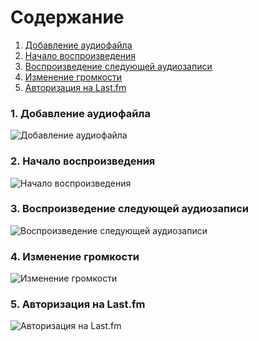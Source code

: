 # Содержание
1. [Добавление аудиофайла](#1)
2. [Начало воспроизведения](#2)
3. [Воспроизведение следующей аудиозаписи](#3)
4. [Изменение громкости](#4)
5. [Авторизация на Last.fm](#5)

### 1. Добавление аудиофайла<a name="1"></a>
![Добавление аудиофайла](https://github.com/vanosss/AudioscrobblerLastFm/blob/master/images/diagrams/State/addFile.jpg)

### 2. Начало воспроизведения<a name="2"></a>
![Начало воспроизведения](https://github.com/vanosss/AudioscrobblerLastFm/blob/master/images/diagrams/State/startPlaying.jpg)
  
### 3. Воспроизведение следующей аудиозаписи<a name="3"></a>
![Воспроизведение следующей аудиозаписи](https://github.com/vanosss/AudioscrobblerLastFm/blob/master/images/diagrams/State/Skipping.jpg)

### 4. Изменение громкости<a name="4"></a>
![Изменение громкости]()

### 5. Авторизация на Last.fm<a name="5"></a>
![Авторизация на Last.fm]()

